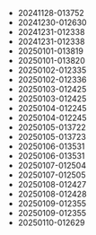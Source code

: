 * 20241128-013752
* 20241230-012630
* 20241231-012338
* 20241231-012338
* 20250101-013819
* 20250101-013820
* 20250102-012335
* 20250102-012336
* 20250103-012425
* 20250103-012425
* 20250104-012245
* 20250104-012245
* 20250105-013722
* 20250105-013723
* 20250106-013531
* 20250106-013531
* 20250107-012504
* 20250107-012505
* 20250108-012427
* 20250108-012428
* 20250109-012355
* 20250109-012355
* 20250110-012629
